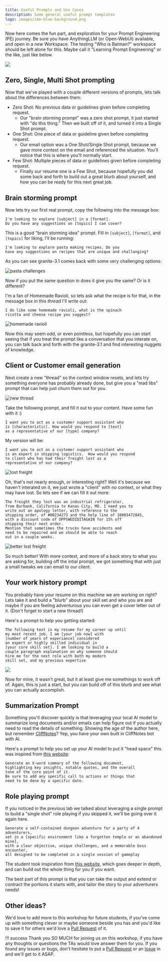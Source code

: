 ```yaml
---
title: Useful Prompts and Use Cases
description: Some general useful prompt templates
logo: images/ibm-blue-background.png
---
```


Now here comes the fun part, and exploration for your Prompt Engineering (PE) journey.
Be sure you have AnythingLLM (or Open-WebUI) available, and open in a _new_ Workspace.
The testing "Who is Batman?" workspace should be left alone for this.
Maybe call it "Learning Prompt Engineering" or the like, just like below.

![](../images/anythingllm_learning_pe.png)

## Zero, Single, Multi Shot prompting

Now that we've played with a couple different versions of prompts, lets talk about the differences between them:

- Zero Shot: No previous data or guidelines given before completing request.
  - Our "brain storming prompt" was a zero shot prompt, it just started with "do this thing." Then we built off of it, and turned it into a Single Shot prompt.
- One Shot: One piece of data or guideline given before completing request.
  - Our email option was a One Shot/Single Shot prompt, because we gave more context on the email and referenced the situation. You'll notice that this is where you'll normally start.
- Few Shot: Multiple pieces of data or guidelines given before completing request.
  - Finally our resume one is a Few Shot, because hopefully you did some back and forth to build out a great blurb about yourself, and how you can be ready for this next great job.

## Brain storming prompt

Now lets try our first real prompt, copy the following into the message box:
```
I'm looking to explore [subject] in a [format].
Do you have any suggestions on [topics] I can cover?
```

This is a good "brain storming idea" prompt. Fill in `[subject]`, `[format]`, and `[topics]` for liking,
I'll be running:
```
I'm looking to explore pasta making recipes. Do you
have any suggestions on recipes that are unique and challanging?
```

As you can see granite-3.1 comes back with some very challenging options:

![pasta challenges](../images/anythingllm_pasta_challenges.png)

Now if you put the same question in does it give you the same? Or is it different?

I'm a fan of Homemade Ravioli, so lets ask what the recipe is for that, in the message box in this _thread_ I'll write
out:
```
I do like some homemade ravioli, what is the spinach
ricotta and cheese recipe you suggest?
```

![homemade ravioli](../images/anythingllm_homemade_ravioli.png)

Now this may seem odd, or even pointless, but hopefully you can start seeing that if you treat the prompt like
a conversation that you interate on, you can talk back and forth with the granite-3.1 and find interesting
nuggets of knowledge.

## Client or Customer email generation

Next create a new "thread" so the context window resets, and lets try something everyone has probably already
done, but give you a "mad libs" prompt that can help just churn them out for you.

![new thread](../images/anythingllm_new_thread.png)

Take the following prompt, and fill it out to your content. Have some fun with it :)
```
I want you to act as a customer support assistant who
is [characteristic]. How would you respond to [text]
as a representative of our [type] company?
```

My version will be:
```
I want you to act as a customer support assistant who
is an expert in shipping logistics.  How would you respond
to client who has had their freight lost as a
representative of our company?
```

![lost freight](../images/anythingllm_lost_freight.png)

Oh, that's not nearly enough, or interesting right? Well it's because we haven't interated on it, we just wrote a "client" with no context, or what they may
have lost. So lets see if we can fill it out more:
```
The freight they lost was an industrial refrigerator,
from Burbank, California to Kanas City, MO. I need you to
write out an apology letter, with reference to the
shipping order, of #00234273 and the help line of 18003472845,
with a discount code of OPPSWEDIDITAGAIN for 15% off
shipping their next order.
Mention that sometimes the trucks have accidents and
need to be repaired and we should be able to reach
out in a couple weeks.
```

![better lost freight](../images/anythingllm_better_lost_freight.png)

So much better! With more context, and more of a back story to what you are asking for, building off the intial prompt, we got something
that with just a small tweaks we can email to our client.

## Your work history prompt

You probably have your resume on this machine we are working on right? Lets take it and build a "blurb" about your skill set and who you are
and maybe if you are feeling adventurous you can even get a cover letter out of it. (Don't forget to start a new thread!)

Here's a prompt to help you getting started:
```
The following text is my resume for my career up until
my most recent job. I am [your job now] with
[number of years of experiance] considered
an expert or highly skilled individual in
[your core skill set]. I am looking to build a
couple paragraph explanation on why someone should
hire me for the next role with both my modern
skill set, and my previous expertise
```

![](../images/anythingllm_resume.png)

Now for mine, it wasn't great, but it at least give me somethings to work off of. Again, this is just a start, but you can build off of this blurb and
see what you can actually accomplish.

## Summarization Prompt

Something you'll discover quickly is that leveraging your local AI model to summarize long documents and/or emails can help figure out if you
actually need to read the details of something. Showing the age of the author here, but remember [CliffNotes](https://en.wikipedia.org/wiki/CliffsNotes)? Yep, you have your own
built in CliffNotes bot with AI.

Here's a prompt to help you set up your AI model to put it "head space" this was inspired from [this website](https://narrato.io/blog/get-precise-insights-with-30-chatgpt-prompts-for-summary-generation/):

```
Generate an X-word summary of the following document,
highlighting key insights, notable quotes, and the overall
tone of the core point of it.
Be sure to add any specific call to actions or things that
need to be done by a specific date.
```

## Role playing prompt

If you noticed in the previous lab we talked about leveraging a single prompt to build a
"single shot" role playing if you skipped it, we'll be going over it again here.

```
Generate a self-contained dungeon adventure for a party of 4 adventurers,
set in a [specific environment like a forgotten temple or an abandoned mine],
with a clear objective, unique challenges, and a memorable boss encounter,
all designed to be completed in a single session of gameplay
```

The student took inspiration from [this website](https://www.the-enchanted-scribe.com/post/6-steps-one-prompt-using-chatgpt-to-generate-one-shot-d-d-adventures), which goes deeper in depth, and can build out the
whole thing for you if you want.

The best part of this prompt is that you can take the output and extend or contract
the portions it starts with, and tailor the story to your adventurers needs!

## Other ideas?

We'd love to add more to this workshop for future students, if you've come up with something
clever or maybe someone beside you has and you'd like to save it for others we'd love
a [Pull Request](https://github.com/IBM/opensource-ai-workshop/tree/main/docs/lab-5) of it.


!!! success
    Thank you SO MUCH for joining us on this workshop, if you have any thoughts or questions
    the TAs would love answer them for you. If you found any issues or bugs, don't hesitate
    to put a [Pull Request](https://github.com/IBM/opensource-ai-workshop/pulls) or an
    [Issue](https://github.com/IBM/opensource-ai-workshop/issues/new) in and we'll get to it
    ASAP.
